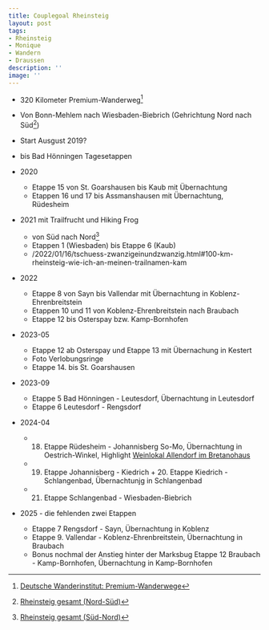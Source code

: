 ```yaml
---
title: Couplegoal Rheinsteig
layout: post
tags:
- Rheinsteig
- Monique
- Wandern
- Draussen
description: ''
image: ''
---
```

- 320 Kilometer Premium-Wanderweg[^premium]
- Von Bonn-Mehlem nach Wiesbaden-Biebrich (Gehrichtung Nord nach Süd[^rns])
- Start Ausgust 2019?
- bis Bad Hönningen Tagesetappen



- 2020
  - Etappe 15 von St. Goarshausen bis Kaub mit Übernachtung
  - Etappen 16 und 17 bis Assmanshausen mit Übernachtung, Rüdesheim

- 2021 mit Trailfrucht und Hiking Frog
  - von Süd nach Nord[^rsn]
  - Etappen 1 (Wiesbaden) bis Etappe 6 (Kaub) 
  - /2022/01/16/tschuess-zwanzigeinundzwanzig.html#100-km-rheinsteig-wie-ich-an-meinen-trailnamen-kam

- 2022
  - Etappe 8 von Sayn bis Vallendar mit Übernachtung in Koblenz-Ehrenbreitstein
  - Etappen 10 und 11 von Koblenz-Ehrenbreitstein nach Braubach
  - Etappe 12 bis Osterspay bzw. Kamp-Bornhofen

- 2023-05
  - Etappe 12 ab Osterspay und Etappe 13 mit Übernachung in Kestert 
  - Foto Verlobungsringe
  - Etappe 14. bis St. Goarshausen

- 2023-09
  - Etappe 5 Bad Hönningen - Leutesdorf, Übernachtung in Leutesdorf
  - Etappe 6 Leutesdorf - Rengsdorf

- 2024-04
  - 18. Etappe Rüdesheim - Johannisberg So-Mo, Übernachtung in Oestrich-Winkel, 
Highlight [Weinlokal Allendorf im Bretanohaus](https://allendorf.de/allendorf/brentanohaus/)
  - 19. Etappe Johannisberg - Kiedrich  + 20. Etappe Kiedrich - Schlangenbad, Übernachtunjg in Schlangenbad
  - 21. Etappe Schlangenbad - Wiesbaden-Biebrich 



- 2025 - die fehlenden zwei Etappen
  - Etappe 7 Rengsdorf - Sayn, Übernachtung in Koblenz
  - Etappe 9. Vallendar - Koblenz-Ehrenbreitstein, Übernachtung in Braubach
  - Bonus nochmal der Anstieg hinter der Marksbug Etappe 12 Braubach - Kamp-Bornhofen,
Übernachtung in Kamp-Bornhofen


 

[^premium]: [Deutsche Wanderinstitut: Premium-Wanderwege](https://www.wanderinstitut.de/premiumwege/)
[^rns]: [Rheinsteig gesamt (Nord-Süd)](https://www.romantischer-rhein.de/a-rheinsteig-gesamt-nord-sued)
[^rsn]: [Rheinsteig gesamt (Süd-Nord)](https://www.romantischer-rhein.de/a-rheinsteig-gesamt-sued-nord)


